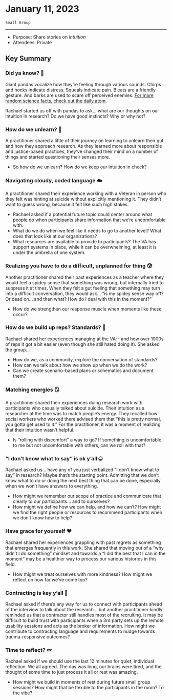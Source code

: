 # January 11, 2023

`Small Group`

---

- Purpose: Share stories on _intuition_
- Attendees: Private

## Key Summary

### Did ya know? 🐼 
Giant pandas vocalize how they’re feeling through various sounds. Chirps and honks indicate distress. Squeals indicate pain. Bleats are a friendly gesture. And barks are used to scare off perceived enemies. [For more random science facts, check out the daily atom](https://www.thedailyatom.com/).

Rachael started us off with pandas to ask... what are our thoughts on our intuition in research? Do we have good instincts? Why or why not?

### How do we unlearn? 🤔 
A practitioner shared a little of their journey on learning to unlearn their gut and how they approach research. As they learned more about responsible and justice-based practices, they’ve changed their mind on a number of things and started questioning their senses more.
- So how do we unlearn? How do we keep our intuition in check? 

### Navigating cloudy, coded language ☁️ 
A practitioner shared their experience working with a Veteran in person who they felt was hinting at suicide without explicitly mentioning it. They didn’t want to guess wrong, because it felt like such high stakes.
- Rachael asked if a potential future topic could center around what people do when participants share information that we’re uncomfortable with. 
- What do we do when we feel like it needs to go to another level? What does that look like at our organizations? 
- What resources are available to provide to participants? The VA has support systems in place, while it can be overwhelming, at least it is under the umbrella of one system. 

### Realizing you have to do a difficult, unplanned for thing 😰 
Another practitioner shared their past experiences as a teacher where they would feel a spidey sense that something was wrong, but internally tried to suppress it at times. When they felt a gut feeling that something may turn into a difficult conversation, they would ask... “is my spidey sense way off? Or dead on... and then what? How do I deal with this in the moment?”
- How do we strengthen our response muscle when moments like these occur? 

### How do we build up reps? Standards? 💪 
Rachael shared her experiences managing at the VA-- and how over 1000s of reps it got a bit easier (even though she still hated doing it). She asked the group...
- How do we, as a community, explore the conversation of standards? 
- How can we talk about how we show up when we do the work?
- Can we create scenario-based plans or schematics and document them?

### Matching energies 🪞 
A practitioner shared their experiences doing research work with participants who casually talked about suicide. Their intuition as a researcher at the time was to match people’s energy. They recalled how social workers who worked there advised them that “this is pretty normal, you gotta get used to it.” For the practitioner, it was a moment of realizing that their intuition wasn’t helpful.
- Is “rolling with discomfort” a way to go? If something is uncomfortable to me but not uncomfortable with others, can we roll with that?

### “I don’t know what to say” is ok y’all 🤐
Rachael asked us... have any of you just verbalized “I don’t know what to say” in research? Maybe that’s the starting point. Admitting that we don’t know what to do or doing the next best thing that can be done, especially when we won’t have answers to everything.
- How might we remember our scope of practice and communicate that clearly to our participants... and to ourselves?
- How might we define how we can help, and how we can’t? How might we find the right people or resources to recommend participants when we don’t know how to help?

### Have grace for yourself ❤️
Rachael shared her experiences grappling with past regrets as something that emerges frequently in this work. She shared that moving out of a “why didn’t I do something” mindset and towards a “I did the best that I can in the moment” may be a healthier way to process our various histories in this field.
- How might we treat ourselves with more kindness? How might we reflect on how far we’ve come too?

### Contracting is key y’all 🔑
Rachael asked if there’s any way for us to connect with participants ahead of the interview to talk about the research... but another practitioner kindly reminded us that a contractor still handles most of the recruiting. It may be difficult to build trust with participants when a 3rd party sets up the remote usability sessions and acts as the broker of information.
How might we contribute to contracting language and requirements to nudge towards trauma-responsive outcomes?

### Time to reflect? 💤
Rachael asked if we should use the last 12 minutes for quiet, individual reflection. We all agreed. The day was long, our brains were tired, and the thought of some time to just process it all or rest was amazing.
- How might we build in moments of rest during future small group sessions? How might that be flexible to the participants in the room? To the vibe?
